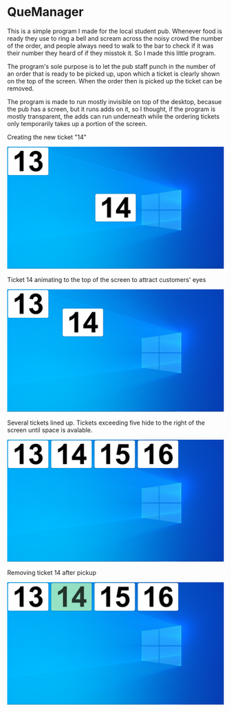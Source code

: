 # QueManager

This is a simple program I made for the local student pub. Whenever food is ready they use to ring a bell and scream across the noisy crowd 
the number of the order, and people always need to walk to the bar to check if it was their number they heard of if they misstok it.
So I made this little program.

The program's sole purpose is to let the pub staff punch in the number of an order that is ready to be picked up, upon which a ticket is 
clearly shown on the top of the screen. When the order then is picked up the ticket can be removed.

The program is made to run mostly invisible on top of the desktop, becasue the pub has a screen, but it runs adds on it, so I thought, if 
the program is mostly transparent, the adds can run underneath while the ordering tickets only temporarily takes up a portion of the screen.

Creating the new ticket "14"

![Creating14](https://github.com/gomsim/QueManager/blob/master/DemoPictures/Creating14.png)

Ticket 14 animating to the top of the screen to attract customers' eyes

![NewlyCreated](https://github.com/gomsim/QueManager/blob/master/DemoPictures/NewlyCreated.png)

Several tickets lined up. Tickets exceeding five hide to the right of the screen until space is avalable.

![SeveralTickets](https://github.com/gomsim/QueManager/blob/master/DemoPictures/SeveralTickets.png)

Removing ticket 14 after pickup

![Removing14](https://github.com/gomsim/QueManager/blob/master/DemoPictures/Removing14.png)
